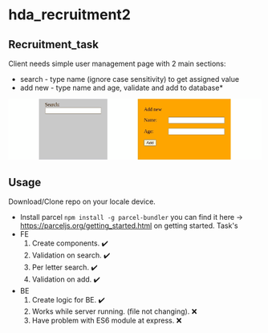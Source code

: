 # hda_recruitment2

## Recruitment_task

 Client needs simple user management page with 2 main sections:
  - search - type name (ignore case sensitivity) to get assigned value
  - add new - type name and age, validate and add to database* 
  
  ![idea](idea.gif)
 
## Usage

Download/Clone repo on your locale device.
 - Install parcel ``` npm install -g parcel-bundler ```
   you can find it here -> https://parceljs.org/getting_started.html on getting started.
 Task's 
 - FE
      1. Create components. :heavy_check_mark:
      2. Validation on search. :heavy_check_mark:
      3. Per letter search. :heavy_check_mark:
      4. Validation on add. :heavy_check_mark: 
 - BE
      1. Create logic for BE. :heavy_check_mark:
      2. Works while server running. (file not changing). :x:
      3. Have problem with ES6 module at express. :x:
